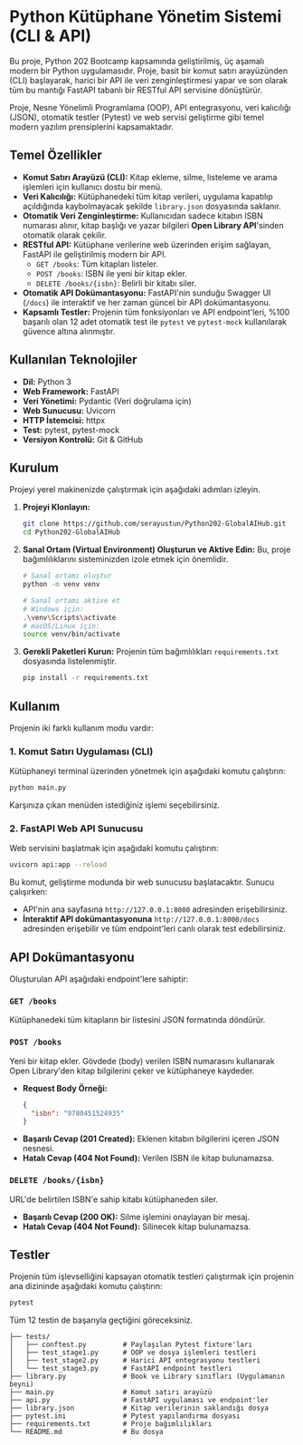 # Python Kütüphane Yönetim Sistemi (CLI & API)

Bu proje, Python 202 Bootcamp kapsamında geliştirilmiş, üç aşamalı modern bir Python uygulamasıdır. Proje, basit bir komut satırı arayüzünden (CLI) başlayarak, harici bir API ile veri zenginleştirmesi yapar ve son olarak tüm bu mantığı FastAPI tabanlı bir RESTful API servisine dönüştürür.

Proje, Nesne Yönelimli Programlama (OOP), API entegrasyonu, veri kalıcılığı (JSON), otomatik testler (Pytest) ve web servisi geliştirme gibi temel modern yazılım prensiplerini kapsamaktadır.

## Temel Özellikler

*   **Komut Satırı Arayüzü (CLI):** Kitap ekleme, silme, listeleme ve arama işlemleri için kullanıcı dostu bir menü.
*   **Veri Kalıcılığı:** Kütüphanedeki tüm kitap verileri, uygulama kapatılıp açıldığında kaybolmayacak şekilde `library.json` dosyasında saklanır.
*   **Otomatik Veri Zenginleştirme:** Kullanıcıdan sadece kitabın ISBN numarası alınır, kitap başlığı ve yazar bilgileri **Open Library API**'sinden otomatik olarak çekilir.
*   **RESTful API:** Kütüphane verilerine web üzerinden erişim sağlayan, FastAPI ile geliştirilmiş modern bir API.
    *   `GET /books`: Tüm kitapları listeler.
    *   `POST /books`: ISBN ile yeni bir kitap ekler.
    *   `DELETE /books/{isbn}`: Belirli bir kitabı siler.
*   **Otomatik API Dokümantasyonu:** FastAPI'nin sunduğu Swagger UI (`/docs`) ile interaktif ve her zaman güncel bir API dokümantasyonu.
*   **Kapsamlı Testler:** Projenin tüm fonksiyonları ve API endpoint'leri, %100 başarılı olan 12 adet otomatik test ile `pytest` ve `pytest-mock` kullanılarak güvence altına alınmıştır.

## Kullanılan Teknolojiler

*   **Dil:** Python 3
*   **Web Framework:** FastAPI
*   **Veri Yönetimi:** Pydantic (Veri doğrulama için)
*   **Web Sunucusu:** Uvicorn
*   **HTTP İstemcisi:** httpx
*   **Test:** pytest, pytest-mock
*   **Versiyon Kontrolü:** Git & GitHub

## Kurulum

Projeyi yerel makinenizde çalıştırmak için aşağıdaki adımları izleyin.

1.  **Projeyi Klonlayın:**
    ```bash
    git clone https://github.com/serayustun/Python202-GlobalAIHub.git
    cd Python202-GlobalAIHub
    ```

2.  **Sanal Ortam (Virtual Environment) Oluşturun ve Aktive Edin:**
    Bu, proje bağımlılıklarını sisteminizden izole etmek için önemlidir.
    ```bash
    # Sanal ortamı oluştur
    python -m venv venv

    # Sanal ortamı aktive et
    # Windows için:
    .\venv\Scripts\activate
    # macOS/Linux için:
    source venv/bin/activate
    ```

3.  **Gerekli Paketleri Kurun:**
    Projenin tüm bağımlılıkları `requirements.txt` dosyasında listelenmiştir.
    ```bash
    pip install -r requirements.txt
    ```

## Kullanım

Projenin iki farklı kullanım modu vardır:

### 1. Komut Satırı Uygulaması (CLI)

Kütüphaneyi terminal üzerinden yönetmek için aşağıdaki komutu çalıştırın:
```bash
python main.py
```
Karşınıza çıkan menüden istediğiniz işlemi seçebilirsiniz.

### 2. FastAPI Web API Sunucusu

Web servisini başlatmak için aşağıdaki komutu çalıştırın:
```bash
uvicorn api:app --reload
```
Bu komut, geliştirme modunda bir web sunucusu başlatacaktır. Sunucu çalışırken:
*   API'nin ana sayfasına `http://127.0.0.1:8000` adresinden erişebilirsiniz.
*   **İnteraktif API dokümantasyonuna** `http://127.0.0.1:8000/docs` adresinden erişebilir ve tüm endpoint'leri canlı olarak test edebilirsiniz.

## API Dokümantasyonu

Oluşturulan API aşağıdaki endpoint'lere sahiptir:

### `GET /books`
Kütüphanedeki tüm kitapların bir listesini JSON formatında döndürür.

### `POST /books`
Yeni bir kitap ekler. Gövdede (body) verilen ISBN numarasını kullanarak Open Library'den kitap bilgilerini çeker ve kütüphaneye kaydeder.

*   **Request Body Örneği:**
    ```json
    {
      "isbn": "9780451524935"
    }
    ```
*   **Başarılı Cevap (201 Created):** Eklenen kitabın bilgilerini içeren JSON nesnesi.
*   **Hatalı Cevap (404 Not Found):** Verilen ISBN ile kitap bulunamazsa.

### `DELETE /books/{isbn}`
URL'de belirtilen ISBN'e sahip kitabı kütüphaneden siler.

*   **Başarılı Cevap (200 OK):** Silme işlemini onaylayan bir mesaj.
*   **Hatalı Cevap (404 Not Found):** Silinecek kitap bulunamazsa.

## Testler

Projenin tüm işlevselliğini kapsayan otomatik testleri çalıştırmak için projenin ana dizininde aşağıdaki komutu çalıştırın:
```bash
pytest
```
Tüm 12 testin de başarıyla geçtiğini göreceksiniz.

```
├── tests/
│   ├── conftest.py         # Paylaşılan Pytest fixture'ları
│   ├── test_stage1.py      # OOP ve dosya işlemleri testleri
│   ├── test_stage2.py      # Harici API entegrasyonu testleri
│   └── test_stage3.py      # FastAPI endpoint testleri
├── library.py              # Book ve Library sınıfları (Uygulamanın beyni)
├── main.py                 # Komut satırı arayüzü
├── api.py                  # FastAPI uygulaması ve endpoint'ler
├── library.json            # Kitap verilerinin saklandığı dosya
├── pytest.ini              # Pytest yapılandırma dosyası
├── requirements.txt        # Proje bağımlılıkları
└── README.md               # Bu dosya
```
